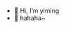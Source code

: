 - 👋 Hi, I’m yiming
- 👀 hahaha~

<!---
yimingWOW/yimingWOW is a ✨ special ✨ repository because its `README.md` (this file) appears on your GitHub profile.
You can click the Preview link to take a look at your changes.
--->
